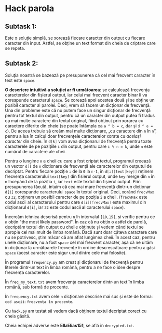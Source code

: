 # Hack parola

## Subtask 1:

Este o soluție simplă, se xorează fiecare caracter din output cu fiecare caracter din input. Astfel, se obține un text format din cheia de criptare care se repeta.

## Subtask 2:

Soluția noastră se bazează pe presupunerea că cel mai frecvent caracter în text este `space`.

**O descriere intuitivă a soluției ar fi următoarea**: se calculează frecvența caracterelor din fișierul output, iar celui mai frecvent caracter binar îi va corespunde caracterul `space`. Se xorează apoi acestea două și se obține un posibil caracter al parolei. Deci, vrem să facem un dicționar de frecvență. Una din probleme este că nu putem face un singur dicționar de frecvență pentru tot textul din output, pentru că un caracter din output putea fi tradus ca mai multe caractere din textul original, fiind obținut prin xorarea cu caractere diferite din cheie (se poate întâmpla ca `a ^ b = c`, dar și `d ^ e = c`). De aceea trebuie să creăm mai multe dicționare, „cu caractere din `n` în `n`”, pentru a lua în calcul doar frecvențele caracterelor xorate cu _același caracter_ din cheie. În `d[k]` vom avea dicționarul de frecvență pentru toate caracterele de pe pozițiile `i` din output, pentru care `i % n = k`, unde `n` este numărul de caractere ale cheii.

Pentru o lungime `n` a cheii cu care a fost criptat textul, programul creează un vector `d[]` de `n` dicționare de frecvență ale caracterelor din outputul de decriptat. Pentru fiecare poziție `i` de la `0` la `n-1`, în `d[i][text[key]]` reținem frecvența caracterului `text[key]` din fisierul output, unde `key` merge din `n` în `n` începând de la poziția `i`, iar `text` este textul din fișierul output. Prin presupunerea făcută, intuim că cea mai mare frecvență dintr-un dicționar `d[i]` corespunde caracterului `space` în textul original. Deci, xorând `frecvMax` cu `32`, obținem un posibil caracter de pe poziția `i` a cheii. (`frecvMax` este codul ascii al caracterului pentru care `d[i][frecvMax]` este maximul din dicționarul `d[i]`, iar `32` este codul ascii al caracterului `space`).

Încercăm tehnica descrisă pentru `n` în intervalul `[10,15]`, și verific pentru ce `n` obțin "the most likely password". În caz că nu obțin o astfel de parolă, decriptăm textul din output cu cheile obținute și vedem când textul se apropie cel mai mult de limba română. Dacă sunt doar câteva caractere care nu se potrivesc, știm măcar că am aflat lungimea cheii. În acest caz, pentru unele dicționare, nu a fost `space` cel mai frecvent caracter, așa că ne uităm în dicționar la următoarele frecvențe în ordine descrescătoare pentru a găsi `space` (acest caracter este sigur unul dintre cele mai folosite).

În programul `frequency.py` am creat și dicționarul de frecvență pentru literele dintr-un text în limba română, pentru a ne face o idee despre frecvența caracterelor.

În `freq_my_text.txt` avem frecvența caracterelor dintr-un text în limba română, sub formă de procente.

În `frequency.txt` avem cele `n` dicționare descrise mai sus și este de forma: `cod ascii`: `frecvența în procente`.

Cu `hack.py` am testat să vedem dacă obținem textul decriptat corect cu cheia găsită.

Cheia echipei adverse este **EllaElias151**, se află în `decrypted.txt`.
